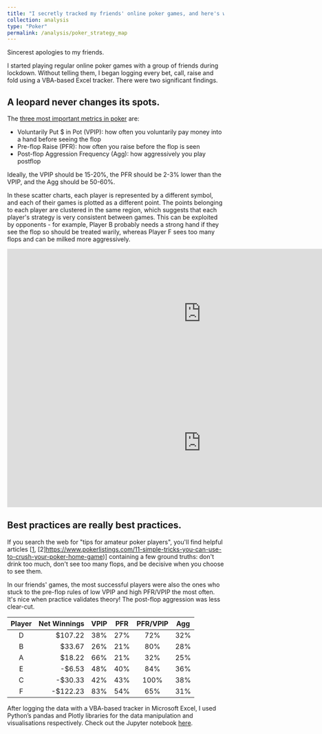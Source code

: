 ```yaml
---
title: "I secretly tracked my friends' online poker games, and here's what I found."
collection: analysis
type: "Poker"
permalink: /analysis/poker_strategy_map
---
```


Sincerest apologies to my friends.

I started playing regular online poker games with a group of friends during lockdown. Without telling them, I began logging every bet, call, raise and fold using a VBA-based Excel tracker. There were two significant findings.

## A leopard never changes its spots.
The [three most important metrics in poker](https://pokercopilot.com/essential-poker-statistics) are:
- Voluntarily Put $ in Pot (VPIP): how often you voluntarily pay money into a hand before seeing the flop
- Pre-flop Raise (PFR): how often you raise before the flop is seen
- Post-flop Aggression Frequency (Agg): how aggressively you play postflop

Ideally, the VPIP should be 15-20%, the PFR should be 2-3% lower than the VPIP, and the Agg should be 50-60%.

In these scatter charts, each player is represented by a different symbol, and each of their games is plotted as a different point. The points belonging to each player are clustered in the same region, which suggests that each player's strategy is very consistent between games. This can be exploited by opponents - for example, Player B probably needs a strong hand if they see the flop so should be treated warily, whereas Player F sees too many flops and can be milked more aggressively.

<iframe width="900" height="300" frameborder="0" scrolling="no" src="https://luke-fitz.github.io/files/poker_pre_flop_scatter.html"></iframe>
<iframe width="900" height="300" frameborder="0" scrolling="no" src="https://luke-fitz.github.io/files/poker_post_flop_scatter.html"></iframe>

## Best practices are really best practices.
If you search the web for "tips for amateur poker players", you'll find helpful articles [[1](https://medium.com/bobs-economics/top-tips-for-amateur-poker-players-431d5eddc13d), [2]https://www.pokerlistings.com/11-simple-tricks-you-can-use-to-crush-your-poker-home-game)] containing a few ground truths: don't drink too much, don't see too many flops, and be decisive when you choose to see them.

In our friends' games, the most successful players were also the ones who stuck to the pre-flop rules of low VPIP and high PFR/VPIP the most often.  It's nice when practice validates theory! The post-flop aggression was less clear-cut.

| Player | Net Winnings | VPIP | PFR | PFR/VPIP | Agg |
|:------:|-------------:|:----:|:---:|:--------:|:---:|
|    D   |      $107.22 |  38% | 27% |    72%   | 32% |
|    B   |       $33.67 |  26% | 21% |    80%   | 28% |
|    A   |       $18.22 |  66% | 21% |    32%   | 25% |
|    E   |       -$6.53 |  48% | 40% |    84%   | 36% |
|    C   |      -$30.33 |  42% | 43% |   100%   | 38% |
|    F   |     -$122.23 |  83% | 54% |    65%   | 31% |

After logging the data with a VBA-based tracker in Microsoft Excel, I used Python’s pandas and Plotly libraries for the data manipulation and visualisations respectively. Check out the Jupyter notebook [here](https://github.com/luke-fitz/projects/blob/main/poker/poker_strategy_map.ipynb).
